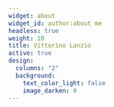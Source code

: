 ```yaml
---
widget: about
widget_id: author:about me
headless: true
weight: 10
title: Vittorino Lanzio
active: true
design:
  columns: "2"
  background:
    text_color_light: false
    image_darken: 0
---
```

